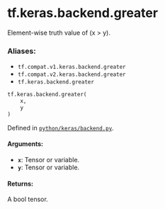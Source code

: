 <div itemscope itemtype="http://developers.google.com/ReferenceObject">
<meta itemprop="name" content="tf.keras.backend.greater" />
<meta itemprop="path" content="Stable" />
</div>

# tf.keras.backend.greater

Element-wise truth value of (x > y).

### Aliases:

* `tf.compat.v1.keras.backend.greater`
* `tf.compat.v2.keras.backend.greater`
* `tf.keras.backend.greater`

``` python
tf.keras.backend.greater(
    x,
    y
)
```



Defined in [`python/keras/backend.py`](/code/stable/tensorflow/python/keras/backend.py).

<!-- Placeholder for "Used in" -->


#### Arguments:


* <b>`x`</b>: Tensor or variable.
* <b>`y`</b>: Tensor or variable.


#### Returns:

A bool tensor.
